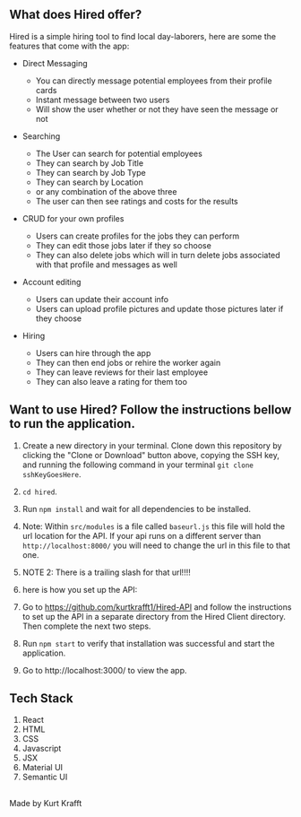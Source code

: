 ## What does Hired offer?
Hired is a simple hiring tool to find local day-laborers, here are some the features that come with the app:

- Direct Messaging
    - You can directly message potential employees from their profile cards
    - Instant message between two users
    - Will show the user whether or not they have seen the message or not
- Searching
    - The User can search for potential employees
    - They can search by Job Title
    - They can search by Job Type
    - They can search by Location
    - or any combination of the above three
    - The user can then see ratings and costs for the results
- CRUD for your own profiles
    - Users can create profiles for the jobs they can perform
    - They can edit those jobs later if they so choose
    - They can also delete jobs which will in turn delete jobs associated with that profile and messages as well
- Account editing
    - Users can update their account info
    - Users can upload profile pictures and update those pictures later if they choose

- Hiring
    - Users can hire through the app 
    - They can then end jobs or rehire the worker again
    - They can leave reviews for their last employee
    - They can also leave a rating for them too

## Want to use Hired? Follow the instructions bellow to run the application.

1. Create a new directory in your terminal. Clone down this repository by clicking the "Clone or Download" button above, copying the SSH key, and running the following command in your terminal `git clone sshKeyGoesHere`.

1. `cd hired`.

1. Run `npm install` and wait for all dependencies to be installed.

1. Note: Within `src/modules` is a file called `baseurl.js` this file will hold the url location for the API. If your api runs on a different server than `http://localhost:8000/` you will need to change the url in this file to that one. 

1. NOTE 2: There is a trailing slash for that url!!!!

1. here is how you set up the API:

1. Go to https://github.com/kurtkrafft1/Hired-API and follow the instructions to set up the API in a separate directory from the Hired Client directory. Then complete the next two steps.


1. Run `npm start` to verify that installation was successful and start the application.


1. Go to http://localhost:3000/ to view the app. 

## Tech Stack
1. React
1. HTML
1. CSS 
1. Javascript
1. JSX
1. Material UI 
1. Semantic UI

## 
Made by Kurt Krafft